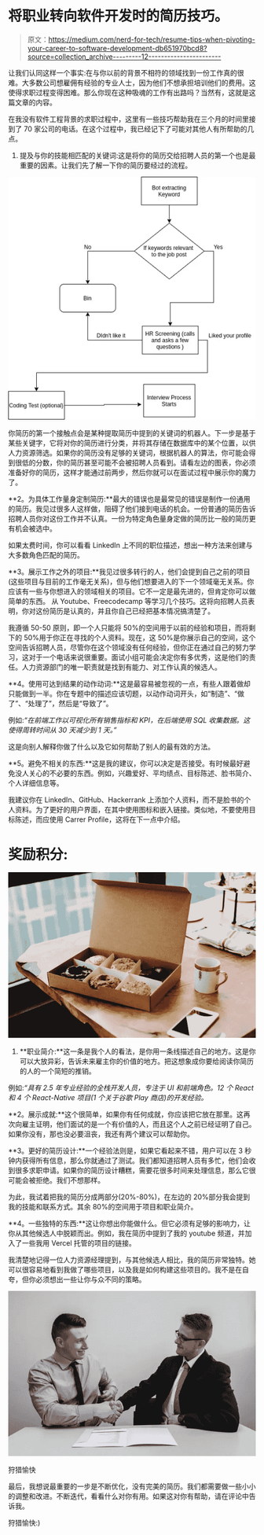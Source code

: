 # 将职业转向软件开发时的简历技巧。

> 原文：<https://medium.com/nerd-for-tech/resume-tips-when-pivoting-your-career-to-software-development-db651970bcd8?source=collection_archive---------12----------------------->

让我们认同这样一个事实:在与你以前的背景不相符的领域找到一份工作真的很难。大多数公司想雇佣有经验的专业人士，因为他们不想承担培训他们的费用。这使得求职过程变得困难。那么你现在这种吸魂的工作有出路吗？当然有，这就是这篇文章的内容。

在我没有软件工程背景的求职过程中，这里有一些技巧帮助我在三个月的时间里接到了 70 家公司的电话。在这个过程中，我已经记下了可能对其他人有所帮助的几点。

1.  提及与你的技能相匹配的关键词:这是将你的简历交给招聘人员的第一个也是最重要的因素。让我们先了解一下你的简历要经过的流程。

![](img/4eaceec2053e015b427a1527971a39de.png)

你简历的第一个接触点会是某种提取简历中提到的关键词的机器人。下一步是基于某些关键字，它将对你的简历进行分类，并将其存储在数据库中的某个位置，以供人力资源筛选。如果你的简历没有足够的关键词，根据机器人的算法，你可能会得到很低的分数，你的简历甚至可能不会被招聘人员看到。请看左边的图表，你必须准备好你的简历，这样才能通过前两步，然后你就可以在面试过程中展示你的魔力了。

**2。为具体工作量身定制简历:**最大的错误也是最常见的错误是制作一份通用的简历。我见过很多人这样做，阻碍了他们接到电话的机会。一份普通的简历告诉招聘人员你对这份工作并不认真。一份为特定角色量身定做的简历比一般的简历更有机会被选中。

如果太费时间，你可以看看 LinkedIn 上不同的职位描述，想出一种方法来创建与大多数角色匹配的简历。

**3。展示工作之外的项目:**我见过很多转行的人，他们会提到自己之前的项目(这些项目与目前的工作毫无关系)，但与他们想要进入的下一个领域毫无关系。你应该有一些与你想进入的领域相关的项目。它不一定是最先进的，但肯定你可以做简单的东西。 从 Youtube、Freecodecamp 等学习几个技巧。这将向招聘人员表明，你对这份简历是认真的，并且你自己已经把基本情况搞清楚了。

我遵循 50-50 原则，即一个人只能将 50%的空间用于以前的经验和项目，而将剩下的 50%用于你正在寻找的个人资料。现在，这 50%是你展示自己的空间，这个空间告诉招聘人员，尽管你在这个领域没有任何经验，但你正在通过自己的努力学习，这对于一个电话来说很重要。面试小组可能会决定你有多优秀，这是他们的责任。人力资源部门的唯一职责就是找到有能力、对工作认真的候选人。

**4。使用可达到结果的动作动词:**这是最容易被忽视的一点，有些人跟着做却只能做到一半。你在专题中的描述应该切题，以动作动词开头，如“制造”、“做了”、“处理了”，然后是“导致了”。

例如:*“在前端工作以可视化所有销售指标和 KPI，在后端使用 SQL 收集数据。这使得周转时间从 30 天减少到 1 天。”*

这是向别人解释你做了什么以及它如何帮助了别人的最有效的方法。

**5。避免不相关的东西:**这是我的建议，你可以决定是否接受。有时候最好避免没人关心的不必要的东西。例如，兴趣爱好、平均绩点、目标陈述、脸书简介、个人详细信息等。

我建议你在 LinkedIn、GitHub、Hackerrank 上添加个人资料，而不是脸书的个人资料。为了更好的用户界面，在其中使用图标和嵌入链接。类似地，不要使用目标陈述，而应使用 Carrer Profile，这将在下一点中介绍。

# 奖励积分:

![](img/22e73d4a01f1002cb689801e93421674.png)

1.  **职业简介:**这一条是我个人的看法，是你用一条线描述自己的地方。这是你可以大放异彩，告诉未来雇主你的价值的地方。把这想象成你要给阅读你简历的人的一个简短的推销。

例如:*“具有 2.5 年专业经验的全栈开发人员，专注于 UI 和前端角色。12 个 React 和 4 个 React-Native 项目(1 个关于谷歌 Play 商店)的开发经验。*

**2。展示成就:**这个很简单，如果你有任何成就，你应该把它放在那里。这再次向雇主证明，他们面试的是一个有价值的人，而且这个人之前已经证明了自己。如果你没有，那也没必要沮丧，我还有两个建议可以帮助你。

**3。更好的简历设计:**一个经验法则是，如果它看起来不错，用户可以在 3 秒钟内获得所有信息，那么你就通过了测试。我们都知道招聘人员有多忙，他们会收到很多求职申请。如果你的简历设计糟糕，需要花很多时间来处理信息，那么它很可能会被拒绝。我们不想那样。

为此，我试着把我的简历分成两部分(20%-80%)，在左边的 20%部分我会提到我的技能和联系方式。其余 80%的空间用于项目和职业简介。

**4。一些独特的东西:**这让你想出你能做什么。但它必须有足够的影响力，让你从其他候选人中脱颖而出。例如，我在简历中提到了我的 youtube 频道，并加入了一些我用 Vercel 托管的项目的链接。

我清楚地记得一位人力资源经理提到，与其他候选人相比，我的简历非常独特。她可以很容易地看到我做了哪些项目，以及我是如何构建这些项目的。我不是在自夸，但你必须想出一些让你与众不同的策略。

![](img/063d988abf64871076f7d2f34f91f126.png)

狩猎愉快

最后，我想说最重要的一步是不断优化，没有完美的简历。我们都需要做一些小小的调整和改进。不断迭代，看看什么对你有用。如果这对你有帮助，请在评论中告诉我。

狩猎愉快:)